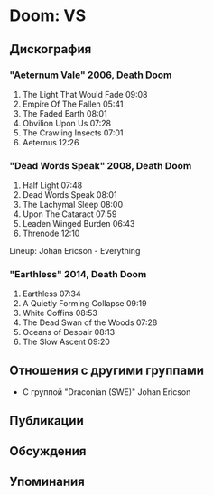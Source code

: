 # Doom: VS



## Дискография

### "Aeternum Vale" 2006, Death Doom

1. The Light That Would Fade 09:08  
2. Empire Of The Fallen 05:41  
3. The Faded Earth 08:01  
4. Obvilion Upon Us 07:28  
5. The Crawling Insects 07:01  
6. Aeternus 12:26

### "Dead Words Speak" 2008, Death Doom

1. Half Light 07:48  
2. Dead Words Speak 08:01  
3. The Lachymal Sleep 08:00  
4. Upon The Cataract 07:59  
5. Leaden Winged Burden 06:43  
6. Threnode 12:10 


Lineup:
Johan Ericson - Everything

### "Earthless" 2014, Death Doom

1. Earthless  07:34   
2. A Quietly Forming Collapse  09:19  
3. White Coffins  08:53   
4. The Dead Swan of the Woods  07:28  
5. Oceans of Despair  08:13   
6. The Slow Ascent  09:20 





## Отношения с другими группами

* C группой "Draconian (SWE)" Johan Ericson

## Публикации


## Обсуждения


## Упоминания

